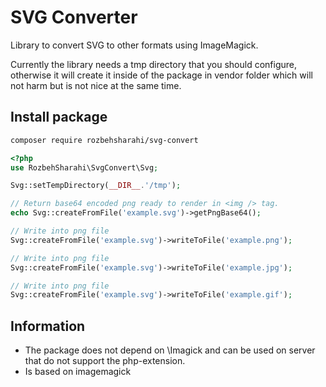 # SVG Converter
Library to convert SVG to other formats using ImageMagick.

Currently the library needs a tmp directory that you should configure, otherwise it will create it inside of the package in vendor folder which will not harm but is not nice at the same time.

## Install package

```bash
composer require rozbehsharahi/svg-convert
```

```php
<?php
use RozbehSharahi\SvgConvert\Svg;

Svg::setTempDirectory(__DIR__.'/tmp');

// Return base64 encoded png ready to render in <img /> tag.
echo Svg::createFromFile('example.svg')->getPngBase64();

// Write into png file
Svg::createFromFile('example.svg')->writeToFile('example.png');

// Write into png file
Svg::createFromFile('example.svg')->writeToFile('example.jpg');

// Write into png file
Svg::createFromFile('example.svg')->writeToFile('example.gif');
```

## Information

- The package does not depend on \Imagick and can be used on server that do not support the php-extension.
- Is based on imagemagick

